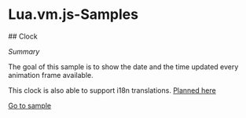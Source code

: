 # Lua.vm.js-Samples

## Clock

*Summary*

The goal of this sample is to show the date and the time updated every
animation frame available.

This clock is also able to support i18n translations.
[Planned here](https://github.com/MangelMaxime/Lua.vm.js-Samples/issues/2)

[Go to sample](/Lua.vm.js-Samples/samples/clock/)
